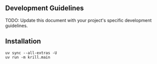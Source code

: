 ## Development Guidelines

TODO: Update this document with your project's specific development guidelines.


## Installation

```shell
uv sync --all-extras -U
uv run -m krill.main
```